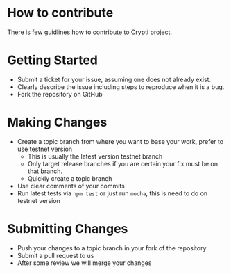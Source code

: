 # How to contribute

There is few guidlines how to contribute to Crypti project.

# Getting Started

 * Submit a ticket for your issue, assuming one does not already exist.
 * Clearly describe the issue including steps to reproduce when it is a bug.
 * Fork the repository on GitHub

# Making Changes

* Create a topic branch from where you want to base your work, prefer to use testnet version
  * This is usually the latest version testnet branch
  * Only target release branches if you are certain your fix must be on that
    branch.
  * Quickly create a topic branch
* Use clear comments of your commits
* Run latest tests via `npm test` or just run `mocha`, this is need to do on testnet version

# Submitting Changes

 * Push your changes to a topic branch in your fork of the repository.
 * Submit a pull request to us
 * After some review we will merge your changes
